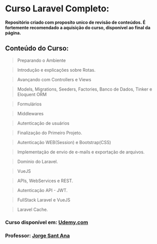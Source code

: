 # Curso Laravel Completo:

**Repositório criado com proposíto unico de revisão de conteúdos. É fortemente recomendado a aquisição do curso, disponível ao final da página.**
## **Conteúdo do Curso:**

> Preparando o Ambiente

> Introdução e explicações sobre Rotas.

> Avançando com Controllers e Views

> Models, Migrations, Seeders, Factories, Banco de Dados, Tinker e Eloquent ORM

> Formulários

> Middlewares

> Autenticação de usuários

> Finalização do Primeiro Projeto.

> Autenticação WEB(Session) e Bootstrap(CSS)

> Implementação de envio de e-mails e exportação de arquivos.

> Dominio do Laravel.

> VueJS

> APIs, WebServices e REST.

> Autenticação API - JWT.

> FullStack Laravel e VueJS

> Laravel Cache.

### Curso disponível em: [Udemy.com](https://www.udemy.com/course/curso-completo-do-desenvolvedor-laravel)

### Professor: [Jorge Sant Ana](https://jorgesantana.net.br/)